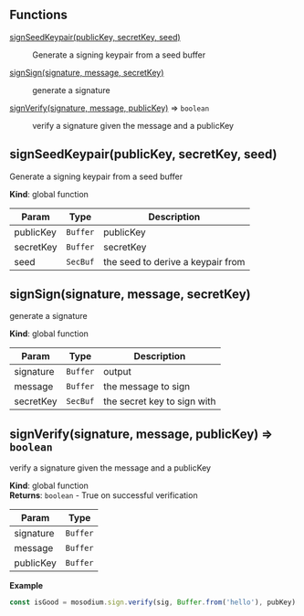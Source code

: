## Functions

<dl>
<dt><a href="#signSeedKeypair">signSeedKeypair(publicKey, secretKey, seed)</a></dt>
<dd><p>Generate a signing keypair from a seed buffer</p>
</dd>
<dt><a href="#signSign">signSign(signature, message, secretKey)</a></dt>
<dd><p>generate a signature</p>
</dd>
<dt><a href="#signVerify">signVerify(signature, message, publicKey)</a> ⇒ <code>boolean</code></dt>
<dd><p>verify a signature given the message and a publicKey</p>
</dd>
</dl>

<a name="signSeedKeypair"></a>

## signSeedKeypair(publicKey, secretKey, seed)
Generate a signing keypair from a seed buffer

**Kind**: global function  

| Param | Type | Description |
| --- | --- | --- |
| publicKey | <code>Buffer</code> | publicKey |
| secretKey | <code>Buffer</code> | secretKey |
| seed | <code>SecBuf</code> | the seed to derive a keypair from |

<a name="signSign"></a>

## signSign(signature, message, secretKey)
generate a signature

**Kind**: global function  

| Param | Type | Description |
| --- | --- | --- |
| signature | <code>Buffer</code> | output |
| message | <code>Buffer</code> | the message to sign |
| secretKey | <code>SecBuf</code> | the secret key to sign with |

<a name="signVerify"></a>

## signVerify(signature, message, publicKey) ⇒ <code>boolean</code>
verify a signature given the message and a publicKey

**Kind**: global function  
**Returns**: <code>boolean</code> - True on successful verification  

| Param | Type |
| --- | --- |
| signature | <code>Buffer</code> | 
| message | <code>Buffer</code> | 
| publicKey | <code>Buffer</code> | 

**Example**  
```js
const isGood = mosodium.sign.verify(sig, Buffer.from('hello'), pubKey)
```

